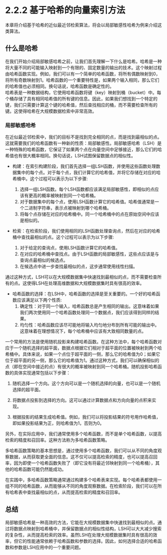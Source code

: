 # 2.2.2 基于哈希的向量索引方法

本章将介绍基于哈希的近似最近邻检索算法，将会以局部敏感性哈希为例来介绍这类算法。

## 什么是哈希

在我们开始介绍局部敏感哈希之前，让我们首先理解一下什么是哈希。哈希是一种将大量不同的可能输入映射到一个有限的、固定数量的输出的技术。这个映射过程由哈希函数实现。例如，我们可以有一个简单的哈希函数，将所有偶数映射到0，将所有奇数映射到1。哈希函数的一个重要特性是，如果两个输入相同，那么它们的哈希值也必须相同。换句话说，哈希函数是确定性的。  
哈希表是一种数据结构，它使用哈希函数将键（key）映射到桶（bucket）中。每个桶存储了具有相同哈希值的所有键的信息。因此，如果我们想找到一个特定的键，我们只需要计算这个键的哈希值，然后查找相应的桶，而不需要检查所有的键。这使得哈希在大规模数据检索中非常高效。

### 局部敏感哈希

在近似最近邻检索中，我们的目标不是找到完全相同的点，而是找到最相似的点。这就需要我们的哈希函数有一种新的性质：局部敏感性。局部敏感哈希（LSH）是一种特殊的哈希函数，它保证了如果两个点在向量空间中足够接近，那么它们的哈希值也有很大概率相同。换句话说，LSH试图保留数据点的相似性。

- 构建：在索引构建阶段，我们首先选择一组LSH函数，并使用这些函数处理数据集中的每个点。对于每个点，我们计算它的哈希值，并将它存储在对应的哈希桶中。这个过程可以表示为以下步骤:
  1. 选择一组LSH函数。每个LSH函数都应该满足局部敏感性，即相似的点应该有更高的概率被映射到同一个哈希桶。
  2. 对于数据集中的每个点，使用LSH函数计算它的哈希值。哈希值通常是一个二进制字符串，表示点被映射到哪个哈希桶。
  3. 将每个点存储在对应的哈希桶中。同一个哈希桶中的点在原始空间中应该是相似的。

- 检索：在检索阶段，我们使用相同的LSH函数处理查询点，然后在对应的哈希桶中查找最相似的点。这个过程可以表示为以下步骤:
  1. 对于给定的查询点，使用LSH函数计算它的哈希值。
  2. 在对应的哈希桶中查找点。由于LSH函数的局部敏感性，这些点应该是与查询点最相似的候选点。
  3. 在候选点中进一步查找最相似的点，这步通常使用线性扫描。

通过这种方式，LSH可以在大规模数据集中快速找到最相似的点，而不需要检查所有的点。这使得LSH在处理高维数据和大规模数据集时具有很高的效率。

- 哈希函数的选择：在LSH中，哈希函数的选择是至关重要的。一个好的哈希函数应该满足以下两个性质:  
  1. 确定性：对于同一个输入，哈希函数总是产生相同的输出。这意味着如果我们两次使用同一个哈希函数处理同一个数据点，我们应该得到同样的结果。
  2. 均匀性：哈希函数应该尽可能地将输入均匀地分布到所有可能的输出中。这意味着在理想情况下，每个哈希桶中应该有大致相同数量的点。

一个常用的方法是使用随机投影来构建哈希函数。在这种方法中，每个哈希函数对应于一个随机选择的超平面，数据点根据它们相对于超平面的位置被映射到两个哈希桶中。具体来说，如果一个点位于超平面的一侧，那么它的哈希值为0；如果它位于超平面的另一侧，那么它的哈希值为1。通过这种方式，我们可以确保相似的点（即在空间中接近的点）有很大的概率被映射到同一个哈希桶。随机投影哈希函数的具体实现通常包括以下步骤：

1. 随机选择一个方向。这个方向可以是一个随机选择的向量，也可以是一个随机选择的超平面。

2. 将数据点投影到选择的方向。这可以通过计算数据点和方向向量的点积来实现。

3. 根据投影的结果生成哈希值。例如，我们可以将投影结果的符号用作哈希值，即如果投影结果为正，则哈希值为1，否则为0。

另外，在实际应用中，我们通常使用多个哈希函数，而不是单个哈希函数，以提高检索的精度和召回率。这种方法称为多哈希函数策略。

多哈希函数策略的基本思想是，通过使用多个哈希函数，我们可以从不同的角度观察数据，从而获取更全面的信息。这不仅可以提高检索的精度，也可以提高召回率，因为即使一个哈希函数失败了（即它没有将最近邻映射到同一个哈希桶），其他的哈希函数可能仍然能成功。

在实践中，多哈希函数策略通常通过构建多个哈希表来实现。每个哈希表都使用一组不同的哈希函数，从而能够从不同的角度观察数据。在检索阶段，我们可以在所有哈希表中查找最相似的点，从而提高检索的精度和召回率。

## 总结

局部敏感哈希是一种高效的方法，它能在大规模数据集中快速找到最相似的点。通过将数据点映射到哈希桶中，并保留数据点的相似性结构，LSH可以大大减少搜索的复杂性，从而提高检索的效率。虽然LSH在处理大规模数据集时具有很高的效率，但它的性能通常依赖于哈希函数和参数的选择。因此，如何选择合适的哈希函数和参数是LSH应用中的一个重要问题。
